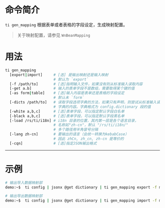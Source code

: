 # 命令简介 

`ti gen_mapping` 根据表单或者表格的字段设定，生成映射配置。

> 关于映射配置，请参见 `WnBeanMapping`

# 用法
 
```bash
ti gen_mapping
  [export|import]     # [选] 是输出映射还是输入映射
                      # 默认为 `export`
  [-f /path/to]       # [选]指明输入文件，如果没有则从标准输入读取内容
  [-get a.b]          # 输入的表单字段不是数组，需要取得某个键的值
  [-as form|table]    # [选]输入内容是表单还是表格的字段设定
                      # 默认未 `form`
  [-dicts /path/to]   # 读取字段选项字典的方法，如果只有声明，则尝试从标准输入读取
                      # 字典的内容。字典格式为 config.dictionary 段的值
  [-white a,b,c]      # [选]表单字段，可以指定默认字段白名单
  [-black a,b,c]      # [选]表单字段，可以指定默认字段黑名单
  [-load /rs/ti/i18n] # i18n 目录的位置，其内第一层是各个语言目录，
                      # 名称如"zh-cn"，默认 "/rs/ti/i18n/"
                      # 多个路径用半角冒号分隔
  [-lang zh-cn]       # 要输出的语言（会统一转换为kebabCase）
                      # 因此 zhCn, zh_cn, zh-cn 是等价的
  [-cqn]              # [选]指定JSON输出格式
```
-------------------------------------------------------------
# 示例

```bash
# 输出导入数据映射部
demo:~$  ti config | jsonx @get dictionary | ti gen_mapping export -f meta-fields.json -dicts -qn

# 输出导出数据映射部
demo:~$  ti config | jsonx @get dictionary | ti gen_mapping import -f meta-fields.json -dicts -qn
```